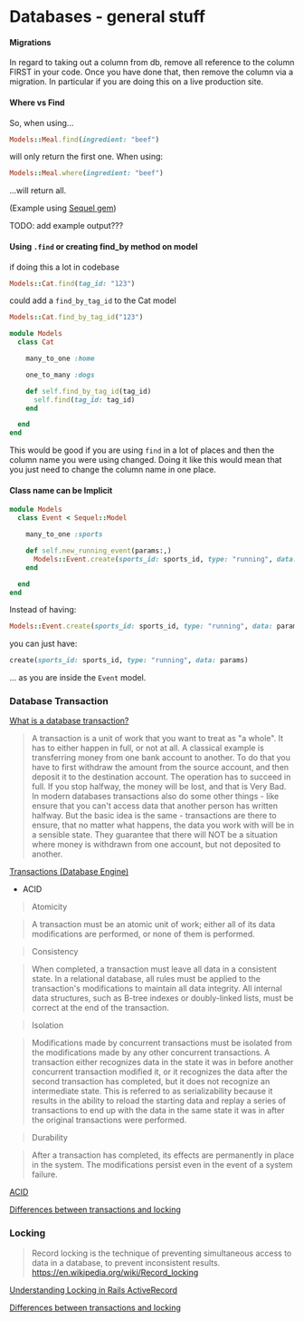 # Databases - general stuff

#### Migrations

In regard to taking out a column from db, remove all reference to the column FIRST in your code. Once you have done that, then remove the column via a migration. In particular if you are doing this on a live production site.


#### Where vs Find
So, when using...
```ruby
Models::Meal.find(ingredient: "beef")
```
will only return the first one.
When using:
```ruby
Models::Meal.where(ingredient: "beef")
```
...will return all.

(Example using [Sequel gem](http://sequel.jeremyevans.net/))

TODO: add example output???


#### Using `.find` or creating find_by method on model

if doing this a lot in codebase
```ruby
Models::Cat.find(tag_id: "123")
```

could add a `find_by_tag_id` to the Cat model
```ruby
Models::Cat.find_by_tag_id("123")
```

```ruby
module Models
  class Cat

    many_to_one :home

    one_to_many :dogs

    def self.find_by_tag_id(tag_id)
      self.find(tag_id: tag_id)
    end

  end
end
```

This would be good if you are using `find` in a lot of places and then the column name you were using changed. Doing it like this would mean that you just need to change the column name in one place.


#### Class name can be Implicit
```ruby
module Models
  class Event < Sequel::Model

    many_to_one :sports

    def self.new_running_event(params:,)
      Models::Event.create(sports_id: sports_id, type: "running", data: params)
    end

  end
end
```
Instead of having:
```ruby
Models::Event.create(sports_id: sports_id, type: "running", data: params)
```
you can just have:
```ruby
create(sports_id: sports_id, type: "running", data: params)
```
... as you are inside the `Event` model.


### Database Transaction
[What is a database transaction?](http://stackoverflow.com/questions/974596/what-is-a-database-transaction?answertab=votes#tab-top)
>A transaction is a unit of work that you want to treat as "a whole". It has to either happen in full, or not at all.
>A classical example is transferring money from one bank account to another. To do that you have to first withdraw the amount from the source account, and then deposit it to the destination account. The operation has to succeed in full. If you stop halfway, the money will be lost, and that is Very Bad.
>In modern databases transactions also do some other things - like ensure that you can't access data that another person has written halfway. But the basic idea is the same - transactions are there to ensure, that no matter what happens, the data you work with will be in a sensible state. They guarantee that there will NOT be a situation where money is withdrawn from one account, but not deposited to another.

[Transactions (Database Engine)](https://technet.microsoft.com/en-us/library/ms190612)
- ACID
>Atomicity

> A transaction must be an atomic unit of work; either all of its data modifications are performed, or none of them is performed.

>Consistency

> When completed, a transaction must leave all data in a consistent state. In a relational database, all rules must be applied to the transaction's modifications to maintain all data integrity. All internal data structures, such as B-tree indexes or doubly-linked lists, must be correct at the end of the transaction.

>Isolation

> Modifications made by concurrent transactions must be isolated from the modifications made by any other concurrent transactions. A transaction either recognizes data in the state it was in before another concurrent transaction modified it, or it recognizes the data after the second transaction has completed, but it does not recognize an intermediate state. This is referred to as serializability because it results in the ability to reload the starting data and replay a series of transactions to end up with the data in the same state it was in after the original transactions were performed.

>Durability

> After a transaction has completed, its effects are permanently in place in the system. The modifications persist even in the event of a system failure.


[ACID](https://en.wikipedia.org/wiki/ACID)



[Differences between transactions and locking](https://makandracards.com/makandra/31937-differences-between-transactions-and-locking)


### Locking
>Record locking is the technique of preventing simultaneous access to data in a database, to prevent inconsistent results.
https://en.wikipedia.org/wiki/Record_locking

[Understanding Locking in Rails ActiveRecord](http://thelazylog.com/understanding-locking-in-rails-activerecord/)

[Differences between transactions and locking](https://makandracards.com/makandra/31937-differences-between-transactions-and-locking)
